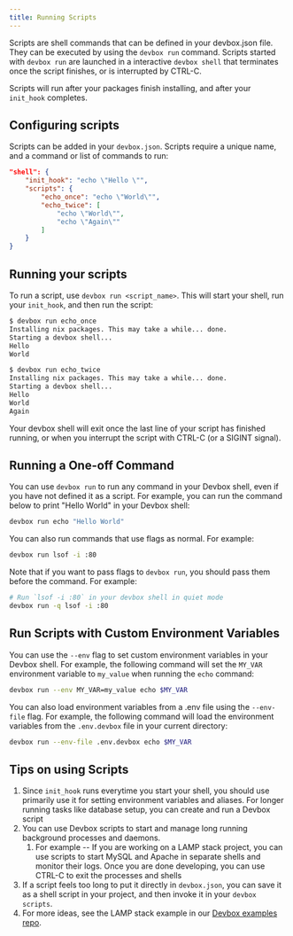```yaml
---
title: Running Scripts
---
```


Scripts are shell commands that can be defined in your devbox.json file. They can be executed by using the  `devbox run` command. Scripts started with `devbox run` are launched in a interactive `devbox shell` that terminates once the script finishes, or is interrupted by CTRL-C.

Scripts will run after your packages finish installing, and after your `init_hook` completes.

## Configuring scripts

Scripts can be added in your `devbox.json`. Scripts require a unique name, and a command or list of commands to run:

```json
"shell": {
    "init_hook": "echo \"Hello \"",
    "scripts": {
        "echo_once": "echo \"World\"",
        "echo_twice": [
            "echo \"World\"",
            "echo \"Again\""
        ]
    }
}
```

## Running your scripts

To run a script, use `devbox run <script_name>`. This will start your shell, run your `init_hook`, and then run the script:

```bash
$ devbox run echo_once
Installing nix packages. This may take a while... done.
Starting a devbox shell...
Hello
World

$ devbox run echo_twice
Installing nix packages. This may take a while... done.
Starting a devbox shell...
Hello
World
Again
```

Your devbox shell will exit once the last line of your script has finished running, or when you interrupt the script with CTRL-C (or a SIGINT signal).

## Running a One-off Command

You can use `devbox run` to run any command in your Devbox shell, even if you have not defined it as a script. For example, you can run the command below to print "Hello World" in your Devbox shell:

```bash
devbox run echo "Hello World"
```

You can also run commands that use flags as normal. For example:

```bash
devbox run lsof -i :80
```

Note that if you want to pass flags to `devbox run`, you should pass them before the command. For example:

```bash
# Run `lsof -i :80` in your devbox shell in quiet mode
devbox run -q lsof -i :80
```

## Run Scripts with Custom Environment Variables

You can use the `--env` flag to set custom environment variables in your Devbox shell. For example, the following command will set the `MY_VAR` environment variable to `my_value` when running the `echo` command:

```bash
devbox run --env MY_VAR=my_value echo $MY_VAR
```

You can also load environment variables from a .env file using the `--env-file` flag. For example, the following command will load the environment variables from the `.env.devbox` file in your current directory:

```bash
devbox run --env-file .env.devbox echo $MY_VAR
```

## Tips on using Scripts

1. Since `init_hook` runs everytime you start your shell, you should use primarily use it for setting environment variables and aliases. For longer running tasks like database setup, you can create and run a Devbox script
2. You can use Devbox scripts to start and manage long running background processes and daemons.
   1. For example -- If you are working on a LAMP stack project, you can use scripts to start MySQL and Apache in separate shells and monitor their logs. Once you are done developing, you can use CTRL-C to exit the processes and shells
3. If a script feels too long to put it directly in `devbox.json`, you can save it as a shell script in your project, and then invoke it in your `devbox scripts`.
4. For more ideas, see the LAMP stack example in our [Devbox examples repo](https://github.com/jetify-com/devbox/tree/main/examples/stacks/lapp-stack).
